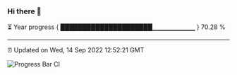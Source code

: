 ### Hi there 👋

⏳ Year progress { █████████████████████▁▁▁▁▁▁▁▁▁ } 70.28 %

---

⏰ Updated on Wed, 14 Sep 2022 12:52:21 GMT

![Progress Bar CI](https://github.com/ZhaoGui/ZhaoGui/workflows/Progress%20Bar%20CI/badge.svg)
